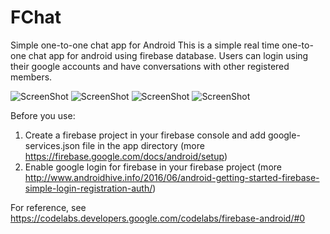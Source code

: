 # FChat
Simple one-to-one chat app for Android
This is a simple real time one-to-one chat app for android using firebase database. Users can login using their google accounts and have conversations with other registered members.

![ScreenShot](https://raw.github.com/g0g0l/FChat/master/screenshots/screenshot_1.png)
![ScreenShot](https://raw.github.com/g0g0l/FChat/master/screenshots/screenshot_2.png)
![ScreenShot](https://raw.github.com/g0g0l/FChat/master/screenshots/screenshot_3.png)
![ScreenShot](https://raw.github.com/g0g0l/FChat/master/screenshots/screenshot_4.png)

Before you use:
1. Create a firebase project in your firebase console and add google-services.json file in the app directory (more https://firebase.google.com/docs/android/setup)
2. Enable google login for firebase in your firebase project (more http://www.androidhive.info/2016/06/android-getting-started-firebase-simple-login-registration-auth/)

For reference, see https://codelabs.developers.google.com/codelabs/firebase-android/#0
